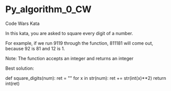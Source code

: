 # Py_algorithm_0_CW
Code Wars Kata 

In this kata, you are asked to square every digit of a number.

For example, if we run 9119 through the function, 811181 will come out, because 92 is 81 and 12 is 1.

Note: The function accepts an integer and returns an integer

Best solution:

def square_digits(num):
    ret = ""
    for x in str(num):
        ret += str(int(x)**2)
    return int(ret)
